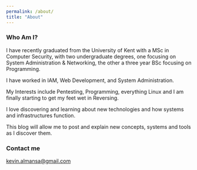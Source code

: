 ```yaml
---
permalink: /about/
title: "About"
---
```


### Who Am I?

I have recently graduated from the University of Kent with a MSc in Computer
Security, with two undergraduate degrees, one focusing on System Administration
& Networking, the other a three year BSc focusing on Programming.

I have worked in IAM, Web Development, and System Administration.

My Interests include Pentesting, Programming, everything Linux and I am finally
starting to get my feet wet in Reversing.

I love discovering and learning about new technologies and how systems and
infrastructures function.

This blog will allow me to post and explain new concepts, systems and tools as
I discover them.

### Contact me

[kevin.almansa@gmail.com](mailto:kevin.almansa@gmail.com)
